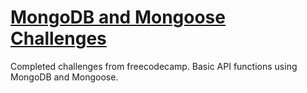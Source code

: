 # [MongoDB and Mongoose Challenges](https://www.freecodecamp.org/learn/apis-and-microservices/mongodb-and-mongoose/)
Completed challenges from freecodecamp.
Basic API functions using MongoDB and Mongoose.
